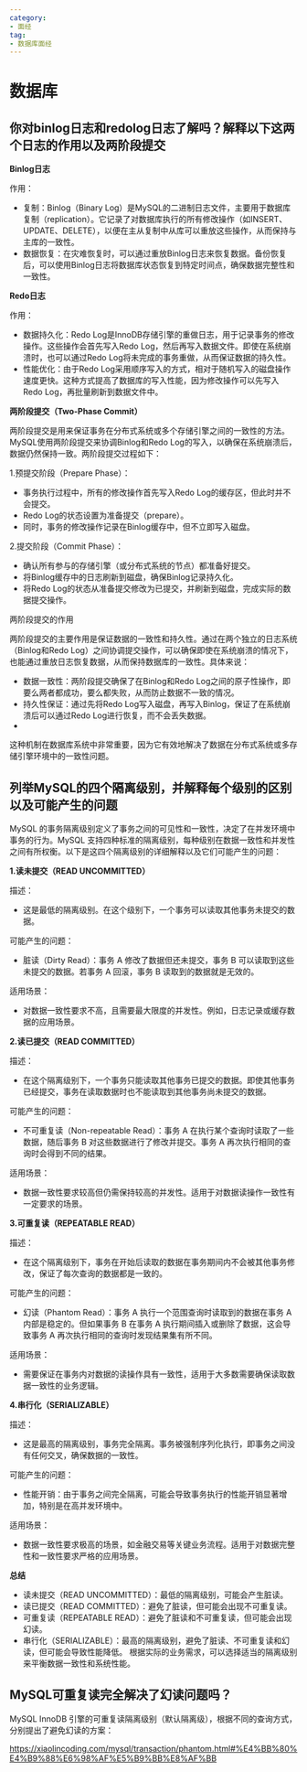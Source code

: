 ```yaml
---
category: 
- 面经
tag:
- 数据库面经
---
```


# 数据库

## 你对binlog日志和redolog日志了解吗？解释以下这两个日志的作用以及两阶段提交

**Binlog日志**

作用：

- 复制：Binlog（Binary Log）是MySQL的二进制日志文件，主要用于数据库复制（replication）。它记录了对数据库执行的所有修改操作（如INSERT、UPDATE、DELETE），以便在主从复制中从库可以重放这些操作，从而保持与主库的一致性。
- 数据恢复：在灾难恢复时，可以通过重放Binlog日志来恢复数据。备份恢复后，可以使用Binlog日志将数据库状态恢复到特定时间点，确保数据完整性和一致性。

**Redo日志**

作用：

- 数据持久化：Redo Log是InnoDB存储引擎的重做日志，用于记录事务的修改操作。这些操作会首先写入Redo Log，然后再写入数据文件。即使在系统崩溃时，也可以通过Redo Log将未完成的事务重做，从而保证数据的持久性。
- 性能优化：由于Redo Log采用顺序写入的方式，相对于随机写入的磁盘操作速度更快。这种方式提高了数据库的写入性能，因为修改操作可以先写入Redo Log，再批量刷新到数据文件中。

**两阶段提交（Two-Phase Commit）**

两阶段提交是用来保证事务在分布式系统或多个存储引擎之间的一致性的方法。MySQL使用两阶段提交来协调Binlog和Redo Log的写入，以确保在系统崩溃后，数据仍然保持一致。两阶段提交过程如下：

1.预提交阶段（Prepare Phase）：

- 事务执行过程中，所有的修改操作首先写入Redo Log的缓存区，但此时并不会提交。
- Redo Log的状态设置为准备提交（prepare）。
- 同时，事务的修改操作记录在Binlog缓存中，但不立即写入磁盘。

2.提交阶段（Commit Phase）：

- 确认所有参与的存储引擎（或分布式系统的节点）都准备好提交。
- 将Binlog缓存中的日志刷新到磁盘，确保Binlog记录持久化。
- 将Redo Log的状态从准备提交修改为已提交，并刷新到磁盘，完成实际的数据提交操作。

两阶段提交的作用

两阶段提交的主要作用是保证数据的一致性和持久性。通过在两个独立的日志系统（Binlog和Redo Log）之间协调提交操作，可以确保即使在系统崩溃的情况下，也能通过重放日志恢复数据，从而保持数据库的一致性。具体来说：

- 数据一致性：两阶段提交确保了在Binlog和Redo Log之间的原子性操作，即要么两者都成功，要么都失败，从而防止数据不一致的情况。
- 持久性保证：通过先将Redo Log写入磁盘，再写入Binlog，保证了在系统崩溃后可以通过Redo Log进行恢复，而不会丢失数据。
- 
这种机制在数据库系统中非常重要，因为它有效地解决了数据在分布式系统或多存储引擎环境中的一致性问题。


## 列举MySQL的四个隔离级别，并解释每个级别的区别以及可能产生的问题

MySQL 的事务隔离级别定义了事务之间的可见性和一致性，决定了在并发环境中事务的行为。MySQL 支持四种标准的隔离级别，每种级别在数据一致性和并发性之间有所权衡。以下是这四个隔离级别的详细解释以及它们可能产生的问题：

**1.读未提交（READ UNCOMMITTED）**

描述：

- 这是最低的隔离级别。在这个级别下，一个事务可以读取其他事务未提交的数据。

可能产生的问题：

- 脏读（Dirty Read）：事务 A 修改了数据但还未提交，事务 B 可以读取到这些未提交的数据。若事务 A 回滚，事务 B 读取到的数据就是无效的。

适用场景：

- 对数据一致性要求不高，且需要最大限度的并发性。例如，日志记录或缓存数据的应用场景。

**2.读已提交（READ COMMITTED）**

描述：

- 在这个隔离级别下，一个事务只能读取其他事务已提交的数据。即使其他事务已经提交，事务在读取数据时也不能读取到其他事务尚未提交的数据。

可能产生的问题：

- 不可重复读（Non-repeatable Read）：事务 A 在执行某个查询时读取了一些数据，随后事务 B 对这些数据进行了修改并提交。事务 A 再次执行相同的查询时会得到不同的结果。

适用场景：

- 数据一致性要求较高但仍需保持较高的并发性。适用于对数据读操作一致性有一定要求的场景。

**3.可重复读（REPEATABLE READ）**

描述：

- 在这个隔离级别下，事务在开始后读取的数据在事务期间内不会被其他事务修改，保证了每次查询的数据都是一致的。

可能产生的问题：

- 幻读（Phantom Read）：事务 A 执行一个范围查询时读取到的数据在事务 A 内部是稳定的。但如果事务 B 在事务 A 执行期间插入或删除了数据，这会导致事务 A 再次执行相同的查询时发现结果集有所不同。

适用场景：

- 需要保证在事务内对数据的读操作具有一致性，适用于大多数需要确保读取数据一致性的业务逻辑。

**4.串行化（SERIALIZABLE）**

描述：

- 这是最高的隔离级别，事务完全隔离。事务被强制序列化执行，即事务之间没有任何交叉，确保数据的一致性。

可能产生的问题：

- 性能开销：由于事务之间完全隔离，可能会导致事务执行的性能开销显著增加，特别是在高并发环境中。

适用场景：

- 数据一致性要求极高的场景，如金融交易等关键业务流程。适用于对数据完整性和一致性要求严格的应用场景。

**总结**
- 读未提交（READ UNCOMMITTED）：最低的隔离级别，可能会产生脏读。
- 读已提交（READ COMMITTED）：避免了脏读，但可能会出现不可重复读。
- 可重复读（REPEATABLE READ）：避免了脏读和不可重复读，但可能会出现幻读。
- 串行化（SERIALIZABLE）：最高的隔离级别，避免了脏读、不可重复读和幻读，但可能会导致性能降低。
根据实际的业务需求，可以选择适当的隔离级别来平衡数据一致性和系统性能。

## MySQL可重复读完全解决了幻读问题吗？

MySQL InnoDB 引擎的可重复读隔离级别（默认隔离级），根据不同的查询方式，分别提出了避免幻读的方案：

https://xiaolincoding.com/mysql/transaction/phantom.html#%E4%BB%80%E4%B9%88%E6%98%AF%E5%B9%BB%E8%AF%BB